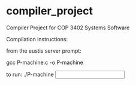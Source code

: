 # compiler_project
Compiler Project for COP 3402 Systems Software

Compilation instructions:

from the eustis server prompt:

gcc P-machine.c -o P-machine

to run:
./P-machine <input code file>